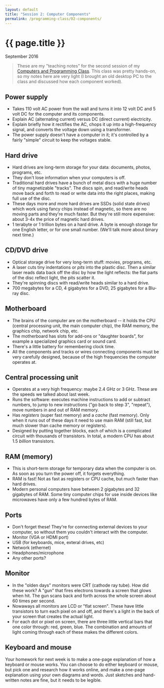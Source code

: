 ```yaml
---
layout: default
title: "Session 2: Computer Components"
permalink: /programming-class/02-components/
---
```

<h1>{{ page.title }}</h1>
<p class="subtitle">September 2016</p>

> These are my "teaching notes" for the second session of my [Computers and Programming Class](/programming-class/). This class was pretty hands-on, so my notes here are very light (I brought an old desktop PC to the class and discussed how each component worked).


Power supply
------------

* Takes 110 volt AC power from the wall and turns it into 12 volt DC and 5 volt DC for the computer and its components.
* Explain AC (alternating current) versus DC (direct current) electricity.
* Explain briefly how it rectifies the AC, chops it up into a high-frequency signal, and converts the voltage down using a transformer.
* The power supply doesn't have a computer in it; it's controlled by a fairly "simple" circuit to keep the voltages stable.


Hard drive
----------

* Hard drives are long-term storage for your data: documents, photos, programs, etc.
* They don't lose information when your computers is off.
* Traditional hard drives have a bunch of metal discs with a huge number of tiny magnetizable "tracks". The discs spin, and read/write heads move back and forth to read or write data into the right places, making full use of the disc.
* These days more and more hard drives are SSDs (solid state drives) which work using fancy chips instead of magnetic, so there are no moving parts and they're much faster. But they're still more expensive: about 3-4x the price of magnetic hard drives.
* 1 terabyte or 1 trillion bytes on a hard drive. A byte is enough storage for one English letter, or for one small number. (We'll talk more about binary next time.)


CD/DVD drive
------------

* Optical storage drive for very long-term stuff: movies, programs, etc.
* A laser cuts tiny indentations or *pits* into the plastic disc. Then a similar laser reads data back off the disc by how the light reflects: the flat parts of the disc reflect light, the pits scatter it.
* They're spinning discs with read/write heads similar to a hard drive.
* 700 megabytes for a CD, 4 gigabytes for a DVD, 25 gigabytes for a Blu-ray disc.


Motherboard
-----------

* The brains of the computer are on the motherboard -- it holds the CPU (central processing unit, the main computer chip), the RAM memory, the graphics chip, network chip, etc.
* The motherboard has slots for add-ons or "daughter boards", for example a specialized graphics card or sound card.
* There's a little battery for remembering clock time.
* All the components and tracks or wires connecting components must be very carefully designed, because of the high frequencies the computer operates at.


Central processing unit
-----------------------

* Operates at a very high frequency: maybe 2.4 GHz or 3 GHz. These are the speeds we talked about last week.
* Runs the software: executes machine instructions to add or subtract numbers, to jump to new instructions ("go back to step 3", "repeat"), move numbers in and out of RAM memory.
* Has *registers* (super fast memory) and a *cache* (fast memory). Only when it runs out of these days it need to use main RAM (still fast, but much slower than cache memory or registers).
* Designed by putting together blocks, each of which is a complicated circuit with thousands of transistors. In total, a modern CPU has about 1.5 *billion* transistors.


RAM (memory)
------------

* This is short-term storage for temporary data when the computer is on. As soon as you turn the power off, it forgets everything.
* RAM is fast! Not as fast as registers or CPU cache, but much faster than hard drives.
* Modern personal computers have between 2 gigabytes and 32 gigabytes of RAM. Some tiny computer chips for use inside devices like microwaves have only a few hundred bytes of RAM.


Ports
-----

* Don't forget these! They're for connecting external devices to your computer, so without them you couldn't interact with the computer.
* Monitor (VGA or HDMI port)
* USB (for keyboards, mice, exteral drives, etc)
* Network (ethernet)
* Headphones/microphone
* Any other ports?


Monitor
-------

* In the "olden days" monitors were CRT (cathode ray tube). How did these work? A "gun" that fires electrons towards a screen that glows when hit. The gun scans back and forth across the whole screen about 60 times per second.
* Nowaways all monitors are LCD or "flat screen". These have little transistors to turn each pixel on and off, and there's a light in the back of your screen that creates the actual light.
* For each dot or pixel on screen, there are three little vertical bars that one color through: red, green, blue. The combination and amounts of light coming through each of these makes the different colors.


Keyboard and mouse
------------------

Your homework for next week is to make a one-page explanation of how a keyboard or mouse works. You can choose to do either keyboard or mouse, but pick one and research how it works online, and make a one-page explanation using your own diagrams and words. Just sketches and hand-written notes are fine, but it needs to be legible.
